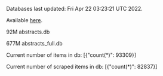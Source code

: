 Databases last updated: Fri Apr 22 03:23:21 UTC 2022. 

Available [here](https://github.com/cbeauhilton/ash-db/releases).


92M	abstracts.db

677M	abstracts_full.db

Current number of items in db:
[{"count(*)": 93309}]

Current number of scraped items in db:
[{"count(*)": 82837}]
